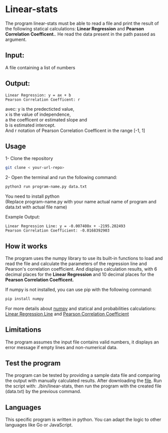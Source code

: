 # Linear-stats
The program linear-stats must be able to read a file and print the result of the following statical calculations: <b>Linear Regression</b> and <b>Pearson Correlation Coefficent.</b>. He read the data present in the path passed as argument.

## Input:
A file containing a list of numbers

## Output:
```
Linear Regression: y = ax + b    
Pearson Correlation Coefficent: r
```
avec: 
 y is the predecticted value,   
 x is the value of independence,    
 a the coefficent or estimated slope and    
 b is estimated intercept.    
And r notation of Pearson Correlation Coefficent in the range [-1, 1]

## Usage
1- Clone the repository

```sh
git clone < your-url-repo>
```
2- Open the terminal and run the following command:
```sh
python3 run program-name.py data.txt
```
You need to install python  
(Replace program-name.py with your name actual name of program and data.txt with actual file name)

Example Output:
```
Linear Regression Line: y = -0.007408x + -2195.202493
Pearson Correlation Coefficient: -0.0168392903
```
## How it works

The program uses the numpy library to use its built-in functions to load and read the file and calculate the parameters of the regression line and Pearson's correlation coefficient.
And displays calculation results, with 6 decimal places for the <b>Linear Regression</b> and 10 decimal places for the <b>Pearson Correlation Coefficent.</b>

If numpy is not installed, you can use pip with the following command:
```sh
pip install numpy
```
For more details about [numpy](https://numpy.org/) and statical and probabilities calculations: [Linear Regression Line](https://en.wikipedia.org/wiki/Linear_regression) and [Pearson Correlation Coefficient](https://en.wikipedia.org/wiki/Pearson_correlation_coefficient)

## Limitations

The program assumes the input file contains valid numbers, it displays an error message if empty lines and non-numerical data.

## Test the program

The program can be tested by providing a sample data file and comparing the output with manually calculated results.
After downloading the [file](https://assets.01-edu.org/stats-projects/stat-bin-dockerized.zip).
Run the script with: ./bin/linear-stats,  then run the program with the created file (data.txt) by the previous command.

## Languages

This specific program is written in python. You can adapt the logic to other languages like Go or JavaScript.
